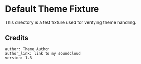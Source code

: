 # Default Theme Fixture

This directory is a test fixture used for verifying theme handling.

## Credits

```
author: Theme Author
author_link: link to my soundcloud
version: 1.3
```
